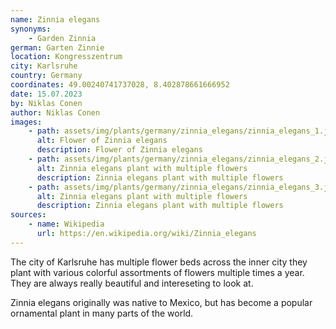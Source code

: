 ```yaml
---
name: Zinnia elegans
synonyms:
    - Garden Zinnia
german: Garten Zinnie
location: Kongresszentrum
city: Karlsruhe
country: Germany
coordinates: 49.00240741737028, 8.402878661666952
date: 15.07.2023
by: Niklas Conen
author: Niklas Conen
images:
    - path: assets/img/plants/germany/zinnia_elegans/zinnia_elegans_1.jpg
      alt: Flower of Zinnia elegans
      description: Flower of Zinnia elegans
    - path: assets/img/plants/germany/zinnia_elegans/zinnia_elegans_2.jpg
      alt: Zinnia elegans plant with multiple flowers
      description: Zinnia elegans plant with multiple flowers
    - path: assets/img/plants/germany/zinnia_elegans/zinnia_elegans_3.jpg
      alt: Zinnia elegans plant with multiple flowers
      description: Zinnia elegans plant with multiple flowers
sources:
    - name: Wikipedia
      url: https://en.wikipedia.org/wiki/Zinnia_elegans
---
```


The city of Karlsruhe has multiple flower beds across the inner city they plant with various colorful assortments of flowers multiple times a year. They are always really beautiful and intereseting to look at.

Zinnia elegans originally was native to Mexico, but has become a popular ornamental plant in many parts of the world.